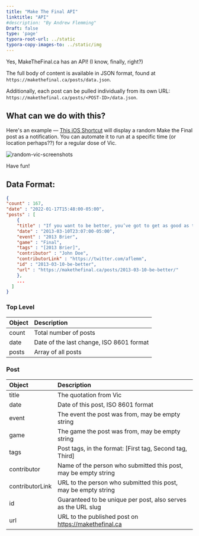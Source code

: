 ```yaml
---
title: "Make The Final API"
linktitle: "API"
#description: "By Andrew Flemming"
Draft: false
type: 'page'
typora-root-url: ../static
typora-copy-images-to: ../static/img
---
```


Yes, MakeTheFinal.ca has an API! (I know, finally, right?) 

The full body of content is available in JSON format, found at `https://makethefinal.ca/posts/data.json`.

Additionally, each post can be pulled individually from its own URL: `https://makethefinal.ca/posts/<POST-ID>/data.json`.

## What can we do with this?

Here's an example — [This iOS Shortcut](https://www.icloud.com/shortcuts/fc2f169fd85c445cb62496f687073d1b) will display a random Make the Final post as a notification. You can automate it to run at a specific time (or location perhaps??) for a regular dose of Vic.

![random-vic-screenshots](/img/random-vic-screenshots.png)

Have fun!

## Data Format:

```json
{
"count" : 167,
"date" : "2022-01-17T15:48:00-05:00",
"posts" : [
	{
    "title" : "If you want to be better, you’ve got to get as good as they are",
    "date" : "2013-03-10T23:07:00-05:00",
    "event" : "2013 Brier",
    "game" : "Final",
    "tags" : "[2013 Brier]",
    "contributor" : "John Doe",
    "contributorLink" : "https://twitter.com/aflemm",
    "id" : "2013-03-10-be-better",
    "url" : "https://makethefinal.ca/posts/2013-03-10-be-better/"
	},
    ...
  ]
}
```

### Top Level

| Object | Description                              |
| :----- | :--------------------------------------- |
| count  | Total number of posts                    |
| date   | Date of the last change, ISO 8601 format |
| posts  | Array of all posts                       |

### Post

| Object  | Description |
| :-------------- | :------------------------------------------------------------ |
| title           | The quotation from Vic                                        |
| date            | Date of this post, ISO 8601 format                            |
| event           | The event the post was from, may be empty string     |
| game            | The game the post was from, may be empty string               |
| tags            | Post tags, in the format: [First tag, Second tag, Third]      |
| contributor     | Name of the person who submitted this post, may be empty string |
| contributorLink | URL to the person who submitted this post, may be empty string |
| id              | Guaranteed to be unique per post, also serves as the URL slug |
| url             | URL to the published post on https://makethefinal.ca          |
